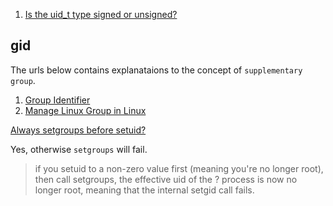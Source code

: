  1. [Is the uid_t type signed or unsigned?](https://stackoverflow.com/questions/21370094/is-the-uid-t-type-signed-or-unsigned)

## gid
The urls below contains explanataions to the concept of `supplementary group`.

 1. [Group Identifier](https://en.wikipedia.org/wiki/Group_identifier)
 2. [Manage Linux Group in Linux](https://www.techrepublic.com/article/tech-tip-manage-user-groups-in-linux/)

[Always setgroups before setuid?](https://security.stackexchange.com/questions/122141/always-setgroups-before-setuid)

Yes, otherwise `setgroups` will fail.

 > if you setuid to a non-zero value first (meaning you're no longer root), then call setgroups, the effective uid of the  ?
 > process is now no longer root, meaning that the internal setgid call fails.

